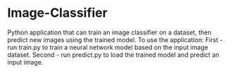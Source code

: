 # Image-Classifier
Python application that can train an image classifier on a dataset, then predict new images using the trained model.
To use the application:
   First - run train.py to train a neural network model based on the input image dataset.
   Second - run predict.py to load the trained model and predict an input image. 
